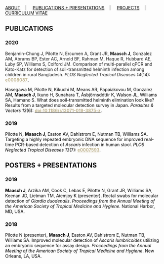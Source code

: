 <div class="topnav">
  <a href="about.html" style="color: rgb(0,0,0)"><font color="000000">ABOUT</font></a>&nbsp;&nbsp;&nbsp;&nbsp;|&nbsp;&nbsp;&nbsp;&nbsp;
  <a href="pubs.html" style="color: rgb(0,0,0)"><font color="000000">PUBLICATIONS + PRESENTATIONS</font></a>&nbsp;&nbsp;&nbsp;&nbsp;|&nbsp;&nbsp;&nbsp;&nbsp;
  <a href="projects.html" style="color: rgb(0,0,0)"><font color="000000">PROJECTS</font></a>&nbsp;&nbsp;&nbsp;&nbsp;|&nbsp;&nbsp;&nbsp;&nbsp;
    <a href="cv_01_2020.pdf" style="color: rgb(0,0,0)" target="_blank"><font color="000000">CURRICULUM VITAE</font></a> 
</div>

## PUBLICATIONS

### 2020

Benjamin-Chung J, Pilotte N, Ercumen A, Grant JR, **Maasch J**, Gonzalez AM, Abrams BP, Ester AC, Arnold BF, Rahman M, Haque R, Hubbard AE, Luby SP, Williams S, Colford JM. Comparison of multi-parallel qPCR and Kato-Katz for detection of soil-transmitted helminth infection among children in rural Bangladesh. *PLOS Neglected Tropical Diseases 14*(14):</font> 
<b><a href="https://doi.org/10.1371/journal.pntd.0008087" style="color: rgb(192, 180, 144)" target="_blank"><font color="c0b490">e0008087</font></a></b><font color="000000">.

Hasegawa M, Pilotte N, Kikuchi M, Means AR, Papaiakovou M, Gonzalez AM, **Maasch J**, Ikuno H, Sunahara T, Ásbjörnsdóttir K, Walson JL, Williams SA, Hamano S. What does soil-transmitted helminth elimination look like? Results from a targeted molecular detection survey in Japan. *Parasites & Vectors 13*(6): <b><a href="https://doi.org/10.1186/s13071-019-3875-z" style="rgb(192, 180, 144)" target="_blank"><font color="c0b490">doi:10.1186/s13071-019-3875-z</font></a></b>.

### 2019

Pilotte N, **Maasch J**, Easton AV, Dahlstrom E, Nutman TB, Williams SA. Targeting a highly repeated embryonic DNA sequence for improved real-time PCR-based detection of *Ascaris* infection in human stool. *PLOS Neglected Tropical Diseases 13*(7): 
<b><a href="https://doi.org/10.1371/journal.pntd.0007593" style="color: rgb(192, 180, 144)" target="_blank"><font color="c0b490">e0007593</font></a></b>.

## POSTERS + PRESENTATIONS

### 2019

**Maasch J**, Arzika AM, Cook C, Lebas E, Pilotte N, Grant JR, Williams SA, Keenan JD, Lietman TM, Aiemjoy K (presenter). Rectal swabs for molecular detection of *Giardia duodenalis*. *Proceedings from the Annual Meeting of the American Society of Tropical Medicine and Hygiene*. National Harbor, MD, USA.

### 2018

Pilotte N (presenter), **Maasch J**, Easton AV, Dahlstrom E, Nutman TB, Williams SA. Improved molecular detection of *Ascaris lumbricoides* utilizing an embryonic sequence for assay design. *Proceedings from the Annual Meeting of the American Society of Tropical Medicine and Hygiene*. New Orleans, LA, USA.
